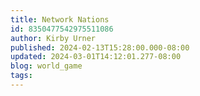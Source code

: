 ```yaml
---
title: Network Nations
id: 8350477542975511086
author: Kirby Urner
published: 2024-02-13T15:28:00.000-08:00
updated: 2024-03-01T14:12:01.277-08:00
blog: world_game
tags: 
---
```


